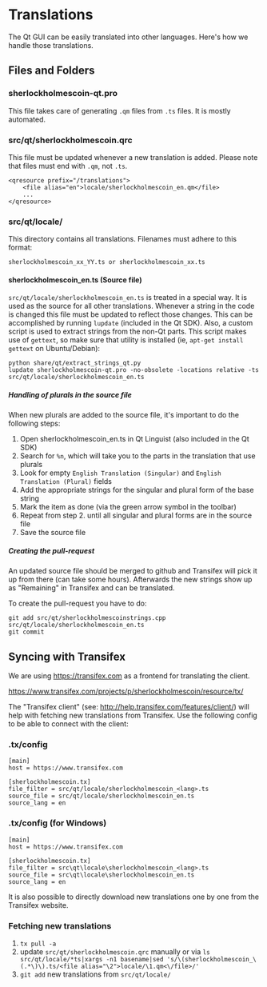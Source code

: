 Translations
============

The Qt GUI can be easily translated into other languages. Here's how we
handle those translations.

Files and Folders
-----------------

### sherlockholmescoin-qt.pro

This file takes care of generating `.qm` files from `.ts` files. It is mostly
automated.

### src/qt/sherlockholmescoin.qrc

This file must be updated whenever a new translation is added. Please note that
files must end with `.qm`, not `.ts`.

    <qresource prefix="/translations">
        <file alias="en">locale/sherlockholmescoin_en.qm</file>
        ...
    </qresource>

### src/qt/locale/

This directory contains all translations. Filenames must adhere to this format:

    sherlockholmescoin_xx_YY.ts or sherlockholmescoin_xx.ts

#### sherlockholmescoin_en.ts (Source file)

`src/qt/locale/sherlockholmescoin_en.ts` is treated in a special way. It is used as the
source for all other translations. Whenever a string in the code is changed
this file must be updated to reflect those changes. This can be accomplished
by running `lupdate` (included in the Qt SDK). Also, a custom script is used
to extract strings from the non-Qt parts. This script makes use of `gettext`,
so make sure that utility is installed (ie, `apt-get install gettext` on 
Ubuntu/Debian):

    python share/qt/extract_strings_qt.py
    lupdate sherlockholmescoin-qt.pro -no-obsolete -locations relative -ts src/qt/locale/sherlockholmescoin_en.ts
    
##### Handling of plurals in the source file

When new plurals are added to the source file, it's important to do the following steps:

1. Open sherlockholmescoin_en.ts in Qt Linguist (also included in the Qt SDK)
2. Search for `%n`, which will take you to the parts in the translation that use plurals
3. Look for empty `English Translation (Singular)` and `English Translation (Plural)` fields
4. Add the appropriate strings for the singular and plural form of the base string
5. Mark the item as done (via the green arrow symbol in the toolbar)
6. Repeat from step 2. until all singular and plural forms are in the source file
7. Save the source file

##### Creating the pull-request

An updated source file should be merged to github and Transifex will pick it
up from there (can take some hours). Afterwards the new strings show up as "Remaining"
in Transifex and can be translated.

To create the pull-request you have to do:

    git add src/qt/sherlockholmescoinstrings.cpp src/qt/locale/sherlockholmescoin_en.ts
    git commit

Syncing with Transifex
----------------------

We are using https://transifex.com as a frontend for translating the client.

https://www.transifex.com/projects/p/sherlockholmescoin/resource/tx/

The "Transifex client" (see: http://help.transifex.com/features/client/)
will help with fetching new translations from Transifex. Use the following
config to be able to connect with the client:

### .tx/config

    [main]
    host = https://www.transifex.com

    [sherlockholmescoin.tx]
    file_filter = src/qt/locale/sherlockholmescoin_<lang>.ts
    source_file = src/qt/locale/sherlockholmescoin_en.ts
    source_lang = en
    
### .tx/config (for Windows)

    [main]
    host = https://www.transifex.com

    [sherlockholmescoin.tx]
    file_filter = src\qt\locale\sherlockholmescoin_<lang>.ts
    source_file = src\qt\locale\sherlockholmescoin_en.ts
    source_lang = en

It is also possible to directly download new translations one by one from the Transifex website.

### Fetching new translations

1. `tx pull -a`
2. update `src/qt/sherlockholmescoin.qrc` manually or via
   `ls src/qt/locale/*ts|xargs -n1 basename|sed 's/\(sherlockholmescoin_\(.*\)\).ts/<file alias="\2">locale/\1.qm<\/file>/'`
3. `git add` new translations from `src/qt/locale/`
